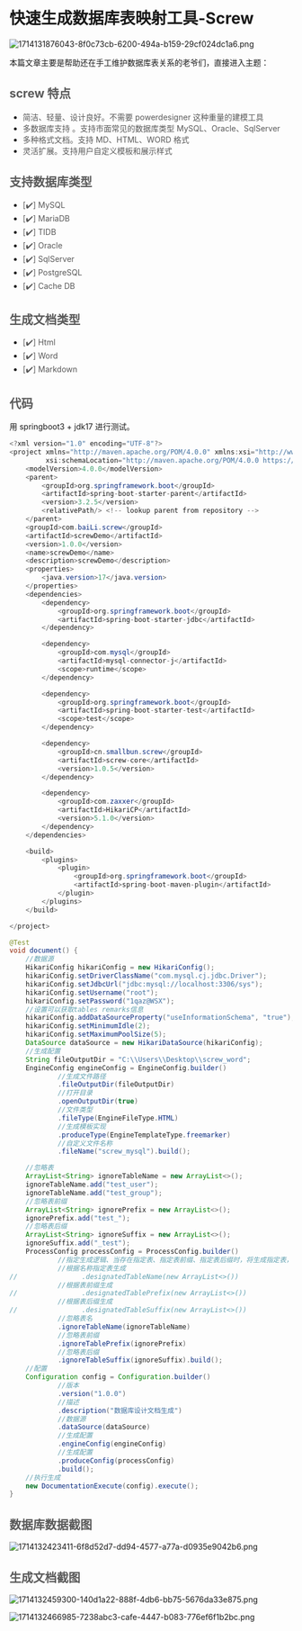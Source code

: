 # 快速生成数据库表映射工具-Screw

![1714131876043-8f0c73cb-6200-494a-b159-29cf024dc1a6.png](./img/MyBfGfMEcl03wzvg/1714131876043-8f0c73cb-6200-494a-b159-29cf024dc1a6-056990.png)

本篇文章主要是帮助还在手工维护数据库表关系的老爷们，直接进入主题：

## <font style="color:rgb(89, 89, 89);">screw 特点</font>
+ <font style="color:rgb(89, 89, 89);">简洁、轻量、设计良好。不需要 powerdesigner 这种重量的建模工具</font>
+ <font style="color:rgb(89, 89, 89);">多数据库支持 。支持市面常见的数据库类型 MySQL、Oracle、SqlServer</font>
+ <font style="color:rgb(89, 89, 89);">多种格式文档。支持 MD、HTML、WORD 格式</font>
+ <font style="color:rgb(89, 89, 89);">灵活扩展。支持用户自定义模板和展示样式</font>

## <font style="color:rgb(89, 89, 89);">支持数据库类型</font>
+ <font style="color:rgb(89, 89, 89);">[</font><font style="color:rgb(89, 89, 89);">✔️</font><font style="color:rgb(89, 89, 89);">] MySQL</font>
+ <font style="color:rgb(89, 89, 89);">[</font><font style="color:rgb(89, 89, 89);">✔️</font><font style="color:rgb(89, 89, 89);">] MariaDB</font>
+ <font style="color:rgb(89, 89, 89);">[</font><font style="color:rgb(89, 89, 89);">✔️</font><font style="color:rgb(89, 89, 89);">] TIDB</font>
+ <font style="color:rgb(89, 89, 89);">[</font><font style="color:rgb(89, 89, 89);">✔️</font><font style="color:rgb(89, 89, 89);">] Oracle</font>
+ <font style="color:rgb(89, 89, 89);">[</font><font style="color:rgb(89, 89, 89);">✔️</font><font style="color:rgb(89, 89, 89);">] SqlServer</font>
+ <font style="color:rgb(89, 89, 89);">[</font><font style="color:rgb(89, 89, 89);">✔️</font><font style="color:rgb(89, 89, 89);">] PostgreSQL</font>
+ <font style="color:rgb(89, 89, 89);">[</font><font style="color:rgb(89, 89, 89);">✔️</font><font style="color:rgb(89, 89, 89);">] Cache DB</font>

## <font style="color:rgb(89, 89, 89);">生成文档类型</font>
+ <font style="color:rgb(89, 89, 89);">[</font><font style="color:rgb(89, 89, 89);">✔️</font><font style="color:rgb(89, 89, 89);">] Html</font>
+ <font style="color:rgb(89, 89, 89);">[</font><font style="color:rgb(89, 89, 89);">✔️</font><font style="color:rgb(89, 89, 89);">] Word</font>
+ <font style="color:rgb(89, 89, 89);">[</font><font style="color:rgb(89, 89, 89);">✔️</font><font style="color:rgb(89, 89, 89);">] Markdown</font>

## <font style="color:rgb(89, 89, 89);">代码</font>
用 springboot3 + jdk17 进行测试。

```java
<?xml version="1.0" encoding="UTF-8"?>
<project xmlns="http://maven.apache.org/POM/4.0.0" xmlns:xsi="http://www.w3.org/2001/XMLSchema-instance"
         xsi:schemaLocation="http://maven.apache.org/POM/4.0.0 https://maven.apache.org/xsd/maven-4.0.0.xsd">
    <modelVersion>4.0.0</modelVersion>
    <parent>
        <groupId>org.springframework.boot</groupId>
        <artifactId>spring-boot-starter-parent</artifactId>
        <version>3.2.5</version>
        <relativePath/> <!-- lookup parent from repository -->
    </parent>
    <groupId>com.baiLi.screw</groupId>
    <artifactId>screwDemo</artifactId>
    <version>1.0.0</version>
    <name>screwDemo</name>
    <description>screwDemo</description>
    <properties>
        <java.version>17</java.version>
    </properties>
    <dependencies>
        <dependency>
            <groupId>org.springframework.boot</groupId>
            <artifactId>spring-boot-starter-jdbc</artifactId>
        </dependency>

        <dependency>
            <groupId>com.mysql</groupId>
            <artifactId>mysql-connector-j</artifactId>
            <scope>runtime</scope>
        </dependency>

        <dependency>
            <groupId>org.springframework.boot</groupId>
            <artifactId>spring-boot-starter-test</artifactId>
            <scope>test</scope>
        </dependency>

        <dependency>
            <groupId>cn.smallbun.screw</groupId>
            <artifactId>screw-core</artifactId>
            <version>1.0.5</version>
        </dependency>

        <dependency>
            <groupId>com.zaxxer</groupId>
            <artifactId>HikariCP</artifactId>
            <version>5.1.0</version>
        </dependency>
    </dependencies>

    <build>
        <plugins>
            <plugin>
                <groupId>org.springframework.boot</groupId>
                <artifactId>spring-boot-maven-plugin</artifactId>
            </plugin>
        </plugins>
    </build>

</project>
```

```java
@Test
void document() {
    //数据源
    HikariConfig hikariConfig = new HikariConfig();
    hikariConfig.setDriverClassName("com.mysql.cj.jdbc.Driver");
    hikariConfig.setJdbcUrl("jdbc:mysql://localhost:3306/sys");
    hikariConfig.setUsername("root");
    hikariConfig.setPassword("1qaz@WSX");
    //设置可以获取tables remarks信息
    hikariConfig.addDataSourceProperty("useInformationSchema", "true");
    hikariConfig.setMinimumIdle(2);
    hikariConfig.setMaximumPoolSize(5);
    DataSource dataSource = new HikariDataSource(hikariConfig);
    //生成配置
    String fileOutputDir = "C:\\Users\\Desktop\\screw_word";
    EngineConfig engineConfig = EngineConfig.builder()
            //生成文件路径
            .fileOutputDir(fileOutputDir)
            //打开目录
            .openOutputDir(true)
            //文件类型
            .fileType(EngineFileType.HTML)
            //生成模板实现
            .produceType(EngineTemplateType.freemarker)
            //自定义文件名称
            .fileName("screw_mysql").build();

    //忽略表
    ArrayList<String> ignoreTableName = new ArrayList<>();
    ignoreTableName.add("test_user");
    ignoreTableName.add("test_group");
    //忽略表前缀
    ArrayList<String> ignorePrefix = new ArrayList<>();
    ignorePrefix.add("test_");
    //忽略表后缀
    ArrayList<String> ignoreSuffix = new ArrayList<>();
    ignoreSuffix.add("_test");
    ProcessConfig processConfig = ProcessConfig.builder()
            //指定生成逻辑、当存在指定表、指定表前缀、指定表后缀时，将生成指定表，其余表不生成、并跳过忽略表配置
            //根据名称指定表生成
//                .designatedTableName(new ArrayList<>())
            //根据表前缀生成
//                .designatedTablePrefix(new ArrayList<>())
            //根据表后缀生成
//                .designatedTableSuffix(new ArrayList<>())
            //忽略表名
            .ignoreTableName(ignoreTableName)
            //忽略表前缀
            .ignoreTablePrefix(ignorePrefix)
            //忽略表后缀
            .ignoreTableSuffix(ignoreSuffix).build();
    //配置
    Configuration config = Configuration.builder()
            //版本
            .version("1.0.0")
            //描述
            .description("数据库设计文档生成")
            //数据源
            .dataSource(dataSource)
            //生成配置
            .engineConfig(engineConfig)
            //生成配置
            .produceConfig(processConfig)
            .build();
    //执行生成
    new DocumentationExecute(config).execute();
}
```

## <font style="color:rgb(89, 89, 89);">数据库数据截图</font>
![1714132423411-6f8d52d7-dd94-4577-a77a-d0935e9042b6.png](./img/MyBfGfMEcl03wzvg/1714132423411-6f8d52d7-dd94-4577-a77a-d0935e9042b6-369710.png)

## <font style="color:rgb(89, 89, 89);">生成文档截图</font>
![1714132459300-140d1a22-888f-4db6-bb75-5676da33e875.png](./img/MyBfGfMEcl03wzvg/1714132459300-140d1a22-888f-4db6-bb75-5676da33e875-028391.png)

![1714132466985-7238abc3-cafe-4447-b083-776ef6f1b2bc.png](./img/MyBfGfMEcl03wzvg/1714132466985-7238abc3-cafe-4447-b083-776ef6f1b2bc-763827.png)

